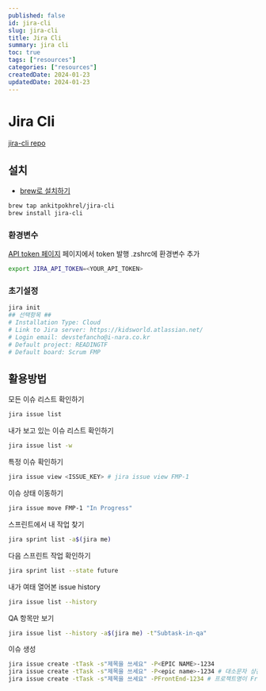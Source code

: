 ```yaml
---
published: false
id: jira-cli
slug: jira-cli
title: Jira Cli
summary: jira cli
toc: true
tags: ["resources"]
categories: ["resources"]
createdDate: 2024-01-23
updatedDate: 2024-01-23
---
```


# Jira Cli
[jira-cli repo](https://github.com/ankitpokhrel/jira-cli)

## 설치
- [brew로 설치하기](https://github.com/ankitpokhrel/jira-cli/wiki/Installation#homebrew)

```bash
brew tap ankitpokhrel/jira-cli
brew install jira-cli
```

### 환경변수
[API token 페이지](https://id.atlassian.com/manage-profile/security/api-tokens) 페이지에서 token 발행
.zshrc에 환경변수 추가
```bash
export JIRA_API_TOKEN=<YOUR_API_TOKEN>
```

### 초기설정
```bash
jira init
## 선택항목 ##
# Installation Type: Cloud
# Link to Jira server: https://kidsworld.atlassian.net/
# Login email: devstefancho@i-nara.co.kr
# Default project: READINGTF
# Default board: Scrum FMP
```

## 활용방법

모든 이슈 리스트 확인하기
```bash
jira issue list
```

내가 보고 있는 이슈 리스트 확인하기
```bash
jira issue list -w
```

특정 이슈 확인하기
```bash
jira issue view <ISSUE_KEY> # jira issue view FMP-1
```

이슈 상태 이동하기
```bash
jira issue move FMP-1 "In Progress"
```

스프린트에서 내 작업 찾기
```bash
jira sprint list -a$(jira me)
```

다음 스프린트 작업 확인하기
```bash
jira sprint list --state future
```

내가 여태 열어본 issue history
```bash
jira issue list --history
```

QA 항목만 보기
```bash
jira issue list --history -a$(jira me) -t"Subtask-in-qa"
```

이슈 생성
```bash
jira issue create -tTask -s"제목을 쓰세요" -P<EPIC NAME>-1234
jira issue create -tTask -s"제목을 쓰세요" -P<epic name>-1234 # 대소문자 상관없음
jira issue create -tTask -s"제목을 쓰세요" -PFrontEnd-1234 # 프로젝트명이 Frontend인 경우의 예시 (Frontend-1234 하위에 만듦)
```
